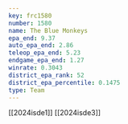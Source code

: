 ```yaml
---
key: frc1580
number: 1580
name: The Blue Monkeys
epa_end: 9.37
auto_epa_end: 2.86
teleop_epa_end: 5.23
endgame_epa_end: 1.27
winrate: 0.3043
district_epa_rank: 52
district_epa_percentile: 0.1475
type: Team
---
```

[[2024isde1]]
[[2024isde3]]
